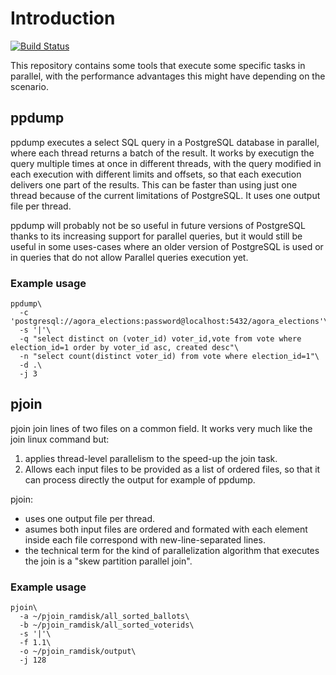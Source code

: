 # Introduction

[![Build Status](https://travis-ci.org/edulix/paralio.svg?branch=master)](https://travis-ci.org/edulix/paralio)

This repository contains some tools that execute some specific tasks in parallel, with the performance advantages this might have depending on the scenario.

## ppdump

ppdump executes a select SQL query in a PostgreSQL database in parallel, where each thread returns a batch of the result. It works by executign the query multiple times at once in different threads, with the query modified in each execution with different limits and offsets, so that each execution delivers one part of the results. This can be faster than using just one thread because of the current limitations of PostgreSQL. It uses one output file per thread.

ppdump will probably not be so useful in future versions of PostgreSQL thanks to its increasing support for parallel queries, but it would still be useful in some uses-cases where an older version of PostgreSQL is used or in queries that do not allow Parallel queries execution yet.

### Example usage

    ppdump\
      -c 'postgresql://agora_elections:password@localhost:5432/agora_elections'\
      -s '|'\
      -q "select distinct on (voter_id) voter_id,vote from vote where election_id=1 order by voter_id asc, created desc"\
      -n "select count(distinct voter_id) from vote where election_id=1"\
      -d .\
      -j 3

## pjoin

pjoin join lines of two files on a common field. It works very much like the join linux command but:
1. applies thread-level parallelism to the speed-up the join task.
2. Allows each input files to be provided as a list of ordered files, so that it can process directly the output for example of ppdump.

pjoin:
- uses one output file per thread. 
- asumes both input files are ordered and formated with each element inside each file correspond with new-line-separated lines. 
- the technical term for the kind of parallelization algorithm that executes the join is a "skew partition parallel join".

### Example usage

    pjoin\
      -a ~/pjoin_ramdisk/all_sorted_ballots\
      -b ~/pjoin_ramdisk/all_sorted_voterids\
      -s '|'\
      -f 1.1\
      -o ~/pjoin_ramdisk/output\
      -j 128
